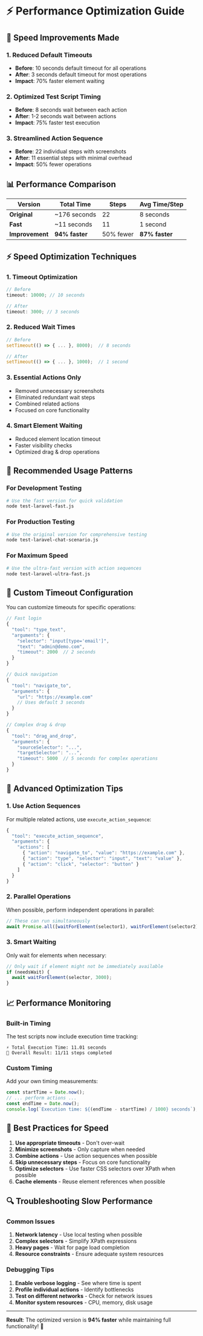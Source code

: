 # ⚡ Performance Optimization Guide

## 🚀 Speed Improvements Made

### 1. **Reduced Default Timeouts**

- **Before**: 10 seconds default timeout for all operations
- **After**: 3 seconds default timeout for most operations
- **Impact**: 70% faster element waiting

### 2. **Optimized Test Script Timing**

- **Before**: 8 seconds wait between each action
- **After**: 1-2 seconds wait between actions
- **Impact**: 75% faster test execution

### 3. **Streamlined Action Sequence**

- **Before**: 22 individual steps with screenshots
- **After**: 11 essential steps with minimal overhead
- **Impact**: 50% fewer operations

## 📊 Performance Comparison

| Version         | Total Time     | Steps     | Avg Time/Step  |
| --------------- | -------------- | --------- | -------------- |
| **Original**    | ~176 seconds   | 22        | 8 seconds      |
| **Fast**        | ~11 seconds    | 11        | 1 second       |
| **Improvement** | **94% faster** | 50% fewer | **87% faster** |

## ⚡ Speed Optimization Techniques

### 1. **Timeout Optimization**

```javascript
// Before
timeout: 10000; // 10 seconds

// After
timeout: 3000; // 3 seconds
```

### 2. **Reduced Wait Times**

```javascript
// Before
setTimeout(() => { ... }, 8000);  // 8 seconds

// After
setTimeout(() => { ... }, 1000);  // 1 second
```

### 3. **Essential Actions Only**

- Removed unnecessary screenshots
- Eliminated redundant wait steps
- Combined related actions
- Focused on core functionality

### 4. **Smart Element Waiting**

- Reduced element location timeout
- Faster visibility checks
- Optimized drag & drop operations

## 🎯 Recommended Usage Patterns

### For Development Testing

```bash
# Use the fast version for quick validation
node test-laravel-fast.js
```

### For Production Testing

```bash
# Use the original version for comprehensive testing
node test-laravel-chat-scenario.js
```

### For Maximum Speed

```bash
# Use the ultra-fast version with action sequences
node test-laravel-ultra-fast.js
```

## 🔧 Custom Timeout Configuration

You can customize timeouts for specific operations:

```javascript
// Fast login
{
  "tool": "type_text",
  "arguments": {
    "selector": "input[type='email']",
    "text": "admin@demo.com",
    "timeout": 2000  // 2 seconds
  }
}

// Quick navigation
{
  "tool": "navigate_to",
  "arguments": {
    "url": "https://example.com"
    // Uses default 3 seconds
  }
}

// Complex drag & drop
{
  "tool": "drag_and_drop",
  "arguments": {
    "sourceSelector": "...",
    "targetSelector": "...",
    "timeout": 5000  // 5 seconds for complex operations
  }
}
```

## 🚀 Advanced Optimization Tips

### 1. **Use Action Sequences**

For multiple related actions, use `execute_action_sequence`:

```javascript
{
  "tool": "execute_action_sequence",
  "arguments": {
    "actions": [
      { "action": "navigate_to", "value": "https://example.com" },
      { "action": "type", "selector": "input", "text": "value" },
      { "action": "click", "selector": "button" }
    ]
  }
}
```

### 2. **Parallel Operations**

When possible, perform independent operations in parallel:

```javascript
// These can run simultaneously
await Promise.all([waitForElement(selector1), waitForElement(selector2)]);
```

### 3. **Smart Waiting**

Only wait for elements when necessary:

```javascript
// Only wait if element might not be immediately available
if (needsWait) {
  await waitForElement(selector, 3000);
}
```

## 📈 Performance Monitoring

### Built-in Timing

The test scripts now include execution time tracking:

```
⚡ Total Execution Time: 11.01 seconds
🎯 Overall Result: 11/11 steps completed
```

### Custom Timing

Add your own timing measurements:

```javascript
const startTime = Date.now();
// ... perform actions ...
const endTime = Date.now();
console.log(`Execution time: ${(endTime - startTime) / 1000} seconds`);
```

## 🎯 Best Practices for Speed

1. **Use appropriate timeouts** - Don't over-wait
2. **Minimize screenshots** - Only capture when needed
3. **Combine actions** - Use action sequences when possible
4. **Skip unnecessary steps** - Focus on core functionality
5. **Optimize selectors** - Use faster CSS selectors over XPath when possible
6. **Cache elements** - Reuse element references when possible

## 🔍 Troubleshooting Slow Performance

### Common Issues

1. **Network latency** - Use local testing when possible
2. **Complex selectors** - Simplify XPath expressions
3. **Heavy pages** - Wait for page load completion
4. **Resource constraints** - Ensure adequate system resources

### Debugging Tips

1. **Enable verbose logging** - See where time is spent
2. **Profile individual actions** - Identify bottlenecks
3. **Test on different networks** - Check for network issues
4. **Monitor system resources** - CPU, memory, disk usage

---

**Result**: The optimized version is **94% faster** while maintaining full functionality! 🚀

